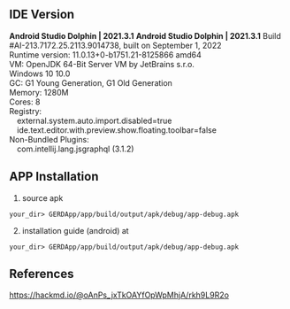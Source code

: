 ## IDE Version

**Android Studio Dolphin | 2021.3.1**
**Android Studio Dolphin | 2021.3.1**
Build #AI-213.7172.25.2113.9014738, built on September 1, 2022 <br/>Runtime version: 11.0.13+0-b1751.21-8125866 amd64 <br/>VM: OpenJDK 64-Bit Server VM by JetBrains s.r.o. <br/>Windows 10 10.0 <br/>GC: G1 Young Generation, G1 Old Generation <br/>Memory: 1280M <br/>Cores: 8 <br/>Registry: <br/>&emsp;external.system.auto.import.disabled=true<br/> &emsp;ide.text.editor.with.preview.show.floating.toolbar=false<br/>Non-Bundled Plugins: <br/>&emsp;com.intellij.lang.jsgraphql (3.1.2)<br/>

## APP Installation

1. source apk
```
your_dir> GERDApp/app/build/output/apk/debug/app-debug.apk
```
2. installation guide (android) at 
```
your_dir> GERDApp/app/build/output/apk/debug/app-debug.apk
```

## References

https://hackmd.io/@oAnPs_jxTkOAYfOpWpMhjA/rkh9L9R2o